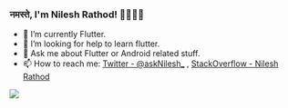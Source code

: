 ### नमस्ते, I'm Nilesh Rathod! 🙏🏻🤝🏻

- 🌱 I’m currently Flutter.
- 🤔 I’m looking for help to learn flutter.
- 💬 Ask me about Flutter or Android related stuff.
- 📫 How to reach me: [Twitter - @askNilesh_](https://twitter.com/askNilesh_) , [StackOverflow - Nilesh Rathod](https://stackoverflow.com/users/7666442/nilesh-rathod?tab=profile)


<img src="https://github-readme-stats.vercel.app/api?username=askNilesh&&show_icons=true&title_color=ffffff&icon_color=bb2acf&text_color=daf7dc&bg_color=191919">
